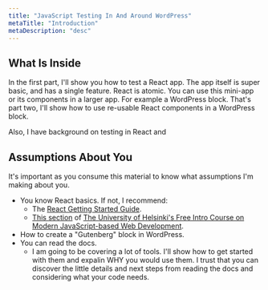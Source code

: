 ```yaml
---
title: "JavaScript Testing In And Around WordPress"
metaTitle: "Introduction"
metaDescription: "desc"
---
```


## What Is Inside

In the first part, I'll show you how to test a React app. The app itself is super basic, and has a single feature. React is atomic. You can use this mini-app or its components in a larger app. For example a WordPress block. That's part two, I'll show how to use re-usable React components in a WordPress block.

Also, I have background on testing in React and

## Assumptions About You

It's important as you consume this material to know what assumptions I'm making about you.

- You know React basics. If not, I recommend:
  - The [React Getting Started Guide](https://reactjs.org/docs/getting-started.html).
  - [This section](https://fullstackopen.com/en/part2) of [The University of Helsinki's Free Intro Course on Modern JavaScript-based Web Development](https://fullstackopen.com/).
- How to create a "Gutenberg" block in WordPress.
- You can read the docs.
  - I am going to be covering a lot of tools. I'll show how to get started with them and expalin WHY you would use them. I trust that you can discover the little details and next steps from reading the docs and considering what your code needs.
